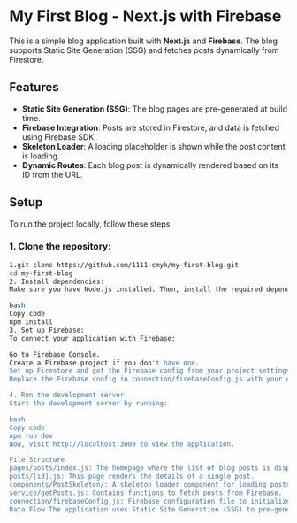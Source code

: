 # My First Blog - Next.js with Firebase

This is a simple blog application built with **Next.js** and **Firebase**. The blog supports Static Site Generation (SSG) and fetches posts dynamically from Firestore.

## Features

- **Static Site Generation (SSG)**: The blog pages are pre-generated at build time.
- **Firebase Integration**: Posts are stored in Firestore, and data is fetched using Firebase SDK.
- **Skeleton Loader**: A loading placeholder is shown while the post content is loading.
- **Dynamic Routes**: Each blog post is dynamically rendered based on its ID from the URL.

## Setup

To run the project locally, follow these steps:

### 1. Clone the repository:

```bash
1.git clone https://github.com/1111-cmyk/my-first-blog.git
cd my-first-blog
2. Install dependencies:
Make sure you have Node.js installed. Then, install the required dependencies:

bash
Copy code
npm install
3. Set up Firebase:
To connect your application with Firebase:

Go to Firebase Console.
Create a Firebase project if you don't have one.
Set up Firestore and get the Firebase config from your project settings.
Replace the Firebase config in connection/firebaseConfig.js with your own.

4. Run the development server:
Start the development server by running:

bash
Copy code
npm run dev
Now, visit http://localhost:3000 to view the application.

File Structure
pages/posts/index.js: The homepage where the list of blog posts is displayed.
posts/[id].js: This page renders the details of a single post.
components/PostSkeleton/: A skeleton loader component for loading posts.
service/getPosts.js: Contains functions to fetch posts from Firebase.
connection/firebaseConfig.js: Firebase configuration file to initialize Firestore.
Data Flow The application uses Static Site Generation (SSG) to pre-generate the list of posts. When a user clicks on a post, it dynamically fetches and displays the content using its ID.

```
